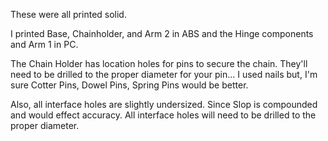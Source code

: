 These were all printed solid.

I printed Base, Chainholder, and Arm 2 in ABS and the Hinge components and Arm 1 in PC.

The Chain Holder has location holes for pins to secure the chain. They'll need to be drilled to the proper diameter for your pin... I used nails but, I'm sure Cotter Pins, Dowel Pins, Spring Pins would be better.

Also, all interface holes are slightly undersized. Since Slop is compounded and would effect accuracy. All interface holes will need to be drilled to the proper diameter.
